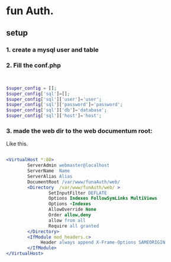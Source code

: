 # fun Auth.

## setup 

### 1. create a mysql user and table

### 2. Fill the conf.php

```php


$super_config = [];
$super_config['sql']=[];
$super_config['sql']['user']='user';
$super_config['sql']['password']='password';
$super_config['sql']['db']='database';
$super_config['sql']['host']='host';

```

### 3. made the web dir to the web documentum root:

Like this.
```apache 

<VirtualHost *:80>
        ServerAdmin webmaster@localhost
        ServerName  Name
        ServerAlias Alias
        DocumentRoot /var/www/funaAuth/web/
        <Directory  /var/www/funAuth/web/ >
                SetInputFilter DEFLATE
                Options Indexes FollowSymLinks MultiViews
                Options -Indexes
                AllowOverride None
                Order allow,deny
                allow from all
                Require all granted
        </Directory>
        <IfModule mod_headers.c>
             Header always append X-Frame-Options SAMEORIGIN
        </IfModule>
</VirtualHost>

```



